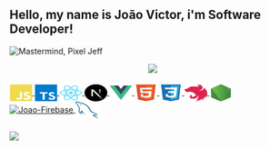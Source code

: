 ## Hello, my name is João Victor, i'm Software Developer!
![Mastermind, Pixel Jeff](https://user-images.githubusercontent.com/51385145/166616431-1b9726b0-d740-45fb-8f07-f212e77ccbde.gif)

<div align="center">
  <a href="https://www.linkedin.com/in/jo%C3%A3o-victor-56388b200/">
    <img height="180em" src="https://github-readme-stats.vercel.app/api/top-langs/?username=VictordamasADS&t&langs_count=7&theme=dracula"/>
</div>
  
<div style="display: inline_block"><br>
  <img align="center" alt="Joao-Js" height="30" width="40" src="https://raw.githubusercontent.com/devicons/devicon/master/icons/javascript/javascript-plain.svg">
  <img align="center" alt="Joao-Ts" height="30" width="40" src="https://raw.githubusercontent.com/devicons/devicon/master/icons/typescript/typescript-plain.svg">
  <img align="center" alt="Joao-React" height="30" width="40" src="https://raw.githubusercontent.com/devicons/devicon/master/icons/react/react-original.svg">
  <img align="center" alt="Joao-Next" height="30" width="40" src="https://github.com/devicons/devicon/blob/master/icons/nextjs/nextjs-original.svg">
  <img align="center" alt="Joao-Vue" height="30" width="40" src="https://raw.githubusercontent.com/devicons/devicon/master/icons/vuejs/vuejs-original.svg">
  <img align="center" alt="Joao-HTML" height="30" width="40" src="https://raw.githubusercontent.com/devicons/devicon/master/icons/html5/html5-original.svg">
  <img align="center" alt="Joao-CSS" height="30" width="40" src="https://raw.githubusercontent.com/devicons/devicon/master/icons/css3/css3-original.svg">
  <img align="center" alt="Joao-Nest" height="30" width="40" src="https://github.com/devicons/devicon/blob/master/icons/nestjs/nestjs-original.svg">
  <img align="center" alt="Joao-Node" height="30" width="40" src="https://raw.githubusercontent.com/devicons/devicon/master/icons/nodejs/nodejs-original.svg">
  <img align="center" alt="Joao-Firebase" height="30" width="40" src="[[https://cdn.jsdelivr.net/gh/devicons/devicon/icons/firebase/firebase-plain.svg](https://github.com/devicons/devicon/blob/master/icons/firebase/firebase-plain.svg)](https://github.com/devicons/devicon/blob/master/icons/firebase/firebase-plain.svg)" />
  <img align="center" alt="Joao-MySQL" height="30" width="40" src="https://raw.githubusercontent.com/devicons/devicon/master/icons/mysql/mysql-original.svg">

  ###
  
  <a href="https://www.linkedin.com/in/jo%C3%A3o-victor-56388b200/" target="_blank"><img src="https://img.shields.io/badge/-LinkedIn-%230077B5?style=for-the-badge&logo=linkedin&logoColor=white" target="_blank"></a> 
 
</div>
